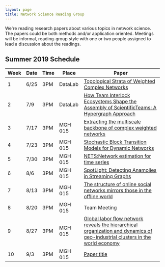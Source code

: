 ```yaml
---
layout: page
title: Network Science Reading Group
---
```


We're reading research papers about various topics in network science. The papers could be both methods and/or application oriented. Meetings will be informal, reading-group style with one
or two people assigned to lead a discussion about the readings.


## Summer 2019 Schedule

| Week | Date | Time | Place | Paper |
|------|------|---------|---------|----------------------------------------------------------------------------------------------------------------------------------------------------------------------------------------------------------------------------------------------------------------|
| 1 | 6/25 | 3PM | DataLab | [Topological Strata of Weighted Complex Networks](https://journals.plos.org/plosone/article?id=10.1371/journal.pone.0066506) |
| 2 | 7/9 | 3PM | DataLab | [How Team Interlock Ecosystems Shape the Assembly of ScientificTeams: A Hypergraph Approach](https://www.tandfonline.com/doi/full/10.1080/19312458.2018.1430756) |
| 3 | 7/17 | 3PM | MGH 015 | [Extracting the multiscale backbone of complex weighted networks](https://www.pnas.org/content/106/16/6483) |
| 4 | 7/23 | 3PM | MGH 015 | [Stochastic Block Transition Models for Dynamic Networks](http://proceedings.mlr.press/v38/xu15.pdf) |
| 5 | 7/30 | 3PM | MGH 015 | [NETS:Network estimation for time series](https://onlinelibrary.wiley.com/doi/abs/10.1002/jae.2676) |
| 6 | 8/6 | 3PM | MGH 015 | [SpotLight: Detecting Anamolies in Streaming Graphs](https://www.kdd.org/kdd2018/accepted-papers/view/spotlight-detecting-anomalies-in-streaming-graphs) |
| 7 | 8/13 | 3PM | MGH 015 | [The structure of online social networks mirrors those in the offline world](https://www.sciencedirect.com/science/article/pii/S0378873315000313) |
| 8 | 8/20 | 3PM | MGH 015 | Team Meeting |
| 9 | 8/27 | 3PM | MGH 015 | [Global labor flow network reveals the hierarchical organization and dynamics of geo-industrial clusters in the world economy](https://www.nature.com/articles/s41467-019-11380-w) |
| 10 | 9/3 | 3PM | MGH 015 | [Paper title](Link) |
